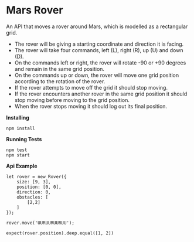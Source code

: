 Mars Rover
========

An API that moves a rover around Mars, which is modelled as a rectangular grid.

* The rover will be giving a starting coordinate and direction it is facing.
* The rover will take four commands, left (L), right (R), up (U) and down (D).
* On the commands left or right, the rover will rotate -90 or +90 degrees and remain in the same
grid position.
* On the commands up or down, the rover will move one grid position according to the rotation of
the rover.
* If the rover attempts to move off the grid it should stop moving.
* If the rover encounters another rover in the same grid position it should stop moving before
moving to the grid position.
* When the rover stops moving it should log out its final position.

**Installing**

    npm install

**Running Tests**

    npm test
    npm start

**Api Example**

    let rover = new Rover({
        size: [9, 3],
        position: [0, 0],
        direction: 0,
        obstacles: [
            [2,2]
        ]
    });

    rover.move('UURUURUURUU');

    expect(rover.position).deep.equal([1, 2])
